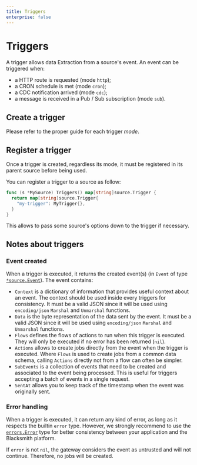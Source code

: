 ```yaml
---
title: Triggers
enterprise: false
---
```


# Triggers

A trigger allows data Extraction from a source's event. An event can be triggered
when:
- a HTTP route is requested (mode `http`);
- a CRON schedule is met (mode `cron`);
- a CDC notification arrived (mode `cdc`);
- a message is received in a Pub / Sub subscription (mode `sub`).

## Create a trigger

Please refer to the proper guide for each trigger *mode*.

## Register a trigger

Once a trigger is created, regardless its mode, it must be registered in its parent
source before being used.

You can register a trigger to a source as follow:
```go
func (s *MySource) Triggers() map[string]source.Trigger {
  return map[string]source.Trigger{
    "my-trigger": MyTrigger{},
  }
}

```

This allows to pass some source's options down to the trigger if necessary.

## Notes about triggers

### Event created

When a trigger is executed, it returns the created event(s) (in `Event` of type
[`*source.Event`](https://pkg.go.dev/github.com/nunchistudio/blacksmith/flow/source?tab=doc#Event)).
The event contains:
- `Context` is a dictionary of information that provides useful context about an
  event. The context should be used inside every triggers for consistency.
  It must be a valid JSON since it will be used using `encoding/json` `Marshal`
  and `Unmarshal` functions.
- `Data` is the byte representation of the data sent by the event. It must be a
  valid JSON since it will be used using `encoding/json` `Marshal` and `Unmarshal`
  functions.
- `Flows` defines the flows of actions to run when this trigger is executed. They
  will only be executed if no error has been returned (`nil`).
- `Actions` allows to create jobs directly from the event when the trigger is
  executed. Where `Flows` is used to create jobs from a common data schema, calling
	`Actions` directly not from a flow can often be simpler.
- `SubEvents` is a collection of events that need to be created and associated
	to the event being processed. This is useful for triggers accepting a batch of
	events in a single request.
- `SentAt` allows you to keep track of the timestamp when the event was originally
  sent.

### Error handling

When a trigger is executed, it can return any kind of error, as long as it respects
the builtin `error` type. However, we strongly recommend to use the
[`errors.Error`](https://pkg.go.dev/github.com/nunchistudio/blacksmith/helper/errors?tab=doc)
type for better consistency between your application and the Blacksmith platform.

If `error` is not `nil`, the gateway considers the event as untrusted and will not
continue. Therefore, no jobs will be created.
